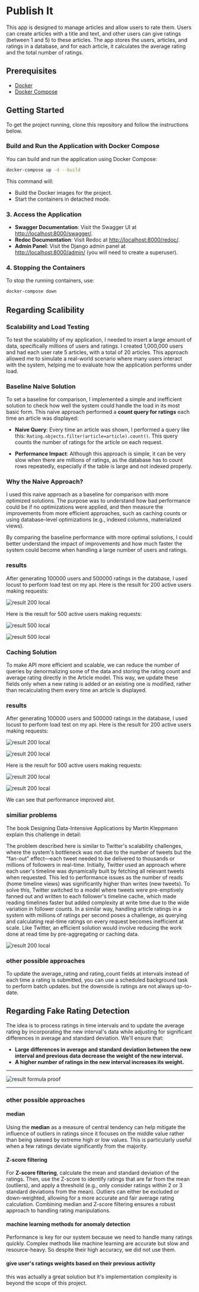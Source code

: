 # Publish It

This app is designed to manage articles and allow users to rate them. Users can create articles with a title and text, and other users can give ratings (between 1 and 5) 
to these articles. The app stores the users, articles, and ratings in a database, and for each article, it calculates the average rating and the total number of ratings.

## Prerequisites

- [Docker](https://www.docker.com/)
- [Docker Compose](https://docs.docker.com/compose/install/)

## Getting Started

To get the project running, clone this repository and follow the instructions below.

### Build and Run the Application with Docker Compose

You can build and run the application using Docker Compose:

```bash
docker-compose up -d --build
```

This command will:
- Build the Docker images for the project.
- Start the containers in detached mode.

### 3. Access the Application

- **Swagger Documentation**: Visit the Swagger UI at [http://localhost:8000/swagger/](http://localhost:8000/swagger/).
- **Redoc Documentation**: Visit Redoc at [http://localhost:8000/redoc/](http://localhost:8000/redoc/).
- **Admin Panel**: Visit the Django admin panel at [http://localhost:8000/admin/](http://localhost:8000/admin/) (you will need to create a superuser).

### 4. Stopping the Containers

To stop the running containers, use:

```bash
docker-compose down
```

## Regarding Scalibility

### Scalability and Load Testing

To test the scalability of my application, I needed to insert a large amount of data, 
specifically millions of users and ratings. I created 1,000,000 users and had each user rate 5 articles, with a total of 20 articles. 
This approach allowed me to simulate a real-world scenario where many users interact with the system, helping me to evaluate how the application performs under load.

### Baseline Naive Solution

To set a baseline for comparison, I implemented a simple and inefficient solution to check how well the system could handle the load in its most basic form. This naive approach performed a **count query for ratings** each time an article was displayed:

- **Naive Query**: Every time an article was shown, I performed a query like this: `Rating.objects.filter(article=article).count()`. This query counts the number of ratings for the article on each request.
  
- **Performance Impact**: Although this approach is simple, it can be very slow when there are millions of ratings, as the database has to count rows repeatedly, especially if the table is large and not indexed properly.

### Why the Naive Approach?

I used this naive approach as a baseline for comparison with more optimized solutions. The purpose was to understand how bad performance could be if no optimizations were applied, and then measure the improvements from more efficient approaches, such as caching counts or using database-level optimizations (e.g., indexed columns, materialized views).

By comparing the baseline performance with more optimal solutions, I could better understand the impact of improvements and how much faster the system could become when handling a large number of users and ratings.
### results

After generating 100000 users and 500000 ratings in the database, I used locust to perform load test on my api. Here is the result for 200 active users making requests:

![result 200 local](https://github.com/mohamadfh/publishit/blob/main/reports/200%20local.png?raw=true)

Here is the result for 500 active users making requests:

![result 500 local](https://github.com/mohamadfh/publishit/blob/main/reports/500%20local.png?raw=true)

![result 500 local](https://github.com/mohamadfh/publishit/blob/main/reports/500%20local%20chart.png?raw=true)

### Caching Solution

To make API more efficient and scalable, we can reduce the number of queries by denormalizing some of the data and storing the rating count and average rating directly in the Article model. This way, we update these fields only when a new rating is added or an existing one is modified, rather than recalculating them every time an article is displayed.

### results

After generating 100000 users and 500000 ratings in the database, I used locust to perform load test on my api. Here is the result for 200 active users making requests:

![result 200 local](https://github.com/mohamadfh/publishit/blob/main/reports/rep_2_200.png?raw=true)

![result 200 local](https://github.com/mohamadfh/publishit/blob/main/reports/rep_2_200_chart.png?raw=true)


Here is the result for 500 active users making requests:

![result 200 local](https://github.com/mohamadfh/publishit/blob/main/reports/rep_2_500.png?raw=true)

![result 200 local](https://github.com/mohamadfh/publishit/blob/main/reports/rep_2_500_chart.png?raw=true)

We can see that performance improved alot.

### similiar problems

The book Designing Data-Intensive Applications by Martin Kleppmann explain this challenge in detail:

The problem described here is similar to Twitter's scalability challenges, where the system's bottleneck was not due to the number of tweets but the "fan-out" effect—each tweet needed to be delivered to thousands or millions of followers in real-time. Initially, Twitter used an approach where each user's timeline was dynamically built by fetching all relevant tweets when requested. This led to performance issues as the number of reads (home timeline views) was significantly higher than writes (new tweets). To solve this, Twitter switched to a model where tweets were pre-emptively fanned out and written to each follower's timeline cache, which made reading timelines faster but added complexity at write time due to the wide variation in follower counts. In a similar way, handling article ratings in a system with millions of ratings per second poses a challenge, as querying and calculating real-time ratings on every request becomes inefficient at scale. Like Twitter, an efficient solution would involve reducing the work done at read time by pre-aggregating or caching data.

![result 200 local](https://github.com/mohamadfh/publishit/blob/main/reports/twitter_issue.png?raw=true)

### other possible approaches

To update the average_rating and rating_count fields at intervals instead of each time a rating is submitted, you can use a scheduled background task to perform batch updates. but the downside is ratings are not always up-to-date.

## Regarding Fake Rating Detection

The idea is to process ratings in time intervals and to update the average rating by incorporating the new interval's data while adjusting for significant differences in average and standard deviation. We'll ensure that:

- **Large differences in average and standard deviation between the new interval and previous data decrease the weight of the new interval.**
- **A higher number of ratings in the new interval increases its weight.**

---

![result formula proof](https://github.com/mohamadfh/publishit/blob/main/reports/formula.jpg?raw=true)

---
### other possible approaches

#### median

Using the **median** as a measure of central tendency can help mitigate the influence of outliers in ratings since it focuses on the middle value rather than being skewed by extreme high or low values. This is particularly useful when a few ratings deviate significantly from the majority.

#### Z-score filtering

For **Z-score filtering**, calculate the mean and standard deviation of the ratings. Then, use the Z-score to identify ratings that are far from the mean (outliers), and apply a threshold (e.g., only consider ratings within 2 or 3 standard deviations from the mean). Outliers can either be excluded or down-weighted, allowing for a more accurate and fair average rating calculation. Combining median and Z-score filtering ensures a robust approach to handling rating manipulations.

#### machine learning methods for anomaly detection 

Performance is key for our system because we need to handle many ratings quickly. Complex methods like machine learning are accurate but slow and resource-heavy. So despite their high accuracy, we did not use them.

#### give user's ratings weights based on their previous activity

this was actually a great solution but it's implementation complexity is beyond the scope of this project.
